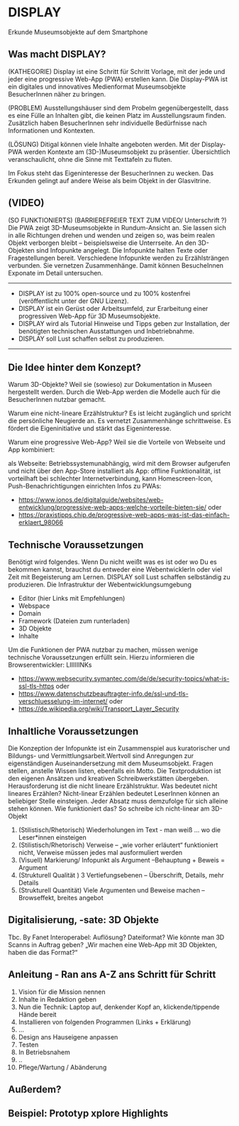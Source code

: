 # DISPLAY
Erkunde Museumsobjekte auf dem Smartphone

## Was macht DISPLAY?
(KATHEGORIE)
Display ist eine Schritt für Schritt Vorlage, mit der jede und jeder eine progressive Web-App (PWA) erstellen kann. Die Display-PWA ist ein digitales und innovatives Medienformat Museumsobjekte BesucherInnen näher zu bringen.

(PROBLEM) 
Ausstellungshäuser sind dem Probelm gegenübergestellt, dass es eine Fülle an Inhalten gibt, die keinen Platz im Ausstellungsraum finden. Zusätzlich haben BesucherInnen sehr individuelle Bedürfnisse nach Informationen und Kontexten. 

(LÖSUNG) 
Ditigal können viele Inhalte angeboten werden. Mit der Display-PWA werden Kontexte am (3D-)Museumsobjekt zu präsentier. Übersichtlich veranschaulicht, ohne die Sinne mit Texttafeln zu fluten.

Im Fokus steht das Eigeninteresse der BesucherInnen zu wecken. Das Erkunden gelingt auf andere Weise als beim Objekt in der Glasvitrine.

## (VIDEO)

(SO FUNKTIONIERTS)
(BARRIEREFREIER TEXT ZUM VIDEO/ Unterschrift ?)
Die PWA zeigt 3D-Museumsobjekte in Rundum-Ansicht an. Sie lassen sich in alle Richtungen drehen und wenden und zeigen so, was beim realen Objekt verborgen bleibt – beispielsweise die Unterrseite. 
An den 3D-Objekten sind Infopunkte angelegt. Die Infopunkte halten Texte oder Fragestellungen bereit. Verschiedene Infopunkte werden zu Erzählsträngen verbunden. Sie vernetzen Zusammenhänge. Damit können BesucheInnen Exponate im Detail untersuchen. 


---

* DISPLAY ist zu 100% open-source und zu 100%  kostenfrei (veröffentlicht unter der GNU Lizenz).
* DISPLAY ist ein Gerüst oder Arbeitsumfeld, zur Erarbeitung einer progressiven Web-App für 3D Museumsobjekte.
* DISPLAY wird als Tutorial Hinweise und Tipps geben zur Installation, der benötigten technischen Ausstattungen und Inbetriebnahme.
* DISPLAY soll Lust schaffen selbst zu produzieren.

---

## Die Idee hinter dem Konzept?
Warum 3D-Objekte? Weil sie (sowieso) zur Dokumentation in Museen hergestellt werden. Durch die Web-App werden die Modelle auch für die BesucherInnen nutzbar gemacht. 

Warum eine nicht-lineare Erzählstruktur? Es ist leicht zugänglich und spricht die persönliche Neugierde an. Es vernetzt Zusammenhänge schrittweise. Es fördert die Eigeninitiative und stärkt das Eigeninteresse. 

Warum eine progressive Web-App? Weil sie die Vorteile von Webseite und App kombiniert:

als Webseite: Betriebssystemunabhängig, wird mit dem Browser aufgerufen und nicht über den App-Store installiert
als App: offline Funktionalität, ist vorteilhaft bei schlechter Internetverbindung, kann Homescreen-Icon, Push-Benachrichtigungen einrichten
Infos zu PWAs:
* https://www.ionos.de/digitalguide/websites/web-entwicklung/progressive-web-apps-welche-vorteile-bieten-sie/ oder
* https://praxistipps.chip.de/progressive-web-apps-was-ist-das-einfach-erklaert_98066

## Technische Voraussetzungen
Benötigt wird folgendes. Wenn Du nicht weißt was es ist oder wo Du es bekommen kannst, brauchst du entweder eine WebentwicklerIn oder viel Zeit mit Begeisterung am Lernen. DISPLAY soll Lust schaffen selbständig zu produzieren. Die Infrastruktur der Webentwicklungsumgebung
* Editor (hier Links mit Empfehlungen)
* Webspace
* Domain
* Framework (Dateien zum runterladen)
* 3D Objekte
* Inhalte

Um die Funktionen der PWA nutzbar zu machen, müssen wenige technische Voraussetzungen erfüllt sein. Hierzu informieren die Browserentwickler: LIIIIIINKs
* https://www.websecurity.symantec.com/de/de/security-topics/what-is-ssl-tls-https oder
* https://www.datenschutzbeauftragter-info.de/ssl-und-tls-verschluesselung-im-internet/ oder
* https://de.wikipedia.org/wiki/Transport_Layer_Security

## Inhaltliche Voraussetzungen
Die Konzeption der Infopunkte ist ein Zusammenspiel aus kuratorischer und Bildungs- und Vermittlungsarbeit.Wertvoll sind Anregungen zur eigenständigen Auseinandersetzung mit dem Museumsobjekt. Fragen stellen, anstelle Wissen listen, ebenfalls ein Motto. Die Textproduktion ist den eigenen Ansätzen und kreativen Schreibwerkstätten übergeben. Herausforderung ist die nicht lineare Erzählstruktur.
Was bedeutet nicht lineares Erzählen?
Nicht-linear Erzählen bedeutet LeserInnen können an beliebiger Stelle einsteigen. Jeder Absatz muss demzufolge für sich alleine stehen können. Wie funktioniert das?
So schreibe ich nicht-linear am 3D-Objekt
1. (Stilistisch/Rhetorisch) Wiederholungen im Text  - man weiß … wo die Leser*innen einsteigen
2. (Stilistisch/Rhetorisch) Verweise – „wie vorher erläutert“ funktioniert nicht, Verweise müssen jedes mal ausformuliert werden
3. (Visuell) Markierung/ Infopunkt als Argument –Behauptung + Beweis = Argument
4. (Strukturell Qualität ) 3 Vertiefungsebenen – Überschrift, Details, mehr Details
5. (Strukturell Quantität) Viele Argumenten und Beweise machen – Browseffekt, breites angebot

## Digitalisierung, -sate: 3D Objekte
Tbc. By Fanet
Interoperabel: Auflösung? Dateiformat? Wie könnte man 3D Scanns in Auftrag geben? „Wir machen eine Web-App mit 3D Objekten, haben die das Format?“

## Anleitung - Ran ans A-Z ans Schritt für Schritt
1. Vision für die Mission nennen
2. Inhalte in Redaktion geben
3. Nun die Technik: Laptop auf, denkender Kopf an, klickende/tippende Hände bereit
4. Installieren von folgenden Programmen (Links + Erklärung)
5. …
6. Design ans Hauseigene anpassen
7. Testen
8. In  Betriebsnahem
9. ..
10. Pflege/Wartung / Abänderung

## Außerdem?

## Beispiel: Prototyp xplore Highlights
